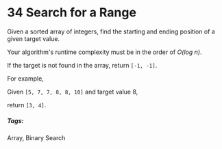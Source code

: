# 34 Search for a Range

Given a sorted array of integers, find the starting and ending position of a given target value.

Your algorithm's runtime complexity must be in the order of *O(log n)*.

If the target is not found in the array, return `[-1, -1]`.

For example,

Given `[5, 7, 7, 8, 8, 10]` and target value 8,

return `[3, 4]`.

##### Tags:
Array, Binary Search